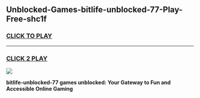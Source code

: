 
## Unblocked-Games-bitlife-unblocked-77-Play-Free-shc1f
<h3>
<a href="https://premium76.site?title=bitlife-unblocked-77&ref=21A">CLICK TO PLAY</a></h3>
<hr>

<h3>
<a href="https://premium76.site?title=bitlife-unblocked-77&ref=21A">CLICK 2 PLAY</a>
  
</h3>

<a href="https://premium76.site?title=bitlife-unblocked-77&ref=21A"><img src="https://clearcache.store/games.png"></a>


**bitlife-unblocked-77 games unblocked: Your Gateway to Fun and Accessible Online Gaming**

